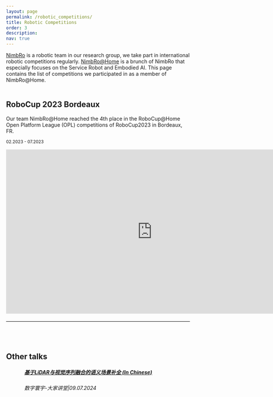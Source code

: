 ```yaml
---
layout: page
permalink: /robotic_competitions/
title: Robotic Competitions
order: 3
description: 
nav: true
---
```


[NimbRo](https://www.ais.uni-bonn.de/nimbro/) is a robotic team in our research group, we take part in international robotic competitions regularly. [NimbRo@Home](https://www.ais.uni-bonn.de/nimbro/@Home/) is a brunch of NimbRo that especially focuses on the Service Robot and Embodied AI. This page contains the list of competitions we participated in as a member of NimbRo@Home.<br><br>

## RoboCup 2023 Bordeaux

Our team NimbRo@Home reached the 4th place in the RoboCup@Home Open Platform League (OPL) competitions of RoboCup2023 in Bordeaux, FR.

<small>02.2023 - 07.2023</small>

<div style="text-align: center;">
    <iframe width="800" height="450" src="https://www.youtube.com/embed/fMhtsJv4SAE" frameborder="0" allow="accelerometer; autoplay; clipboard-write; encrypted-media; gyroscope; picture-in-picture" allowfullscreen></iframe>
</div>

<hr style="border: 0; border-top: 1px solid #ccc; margin: 20px 0;"><br><br>

## Other talks

<div class="card mt-3">
    <div class="p-3" style="padding-left: 50px; margin-top: 10px;"> <!-- 增加 margin-top -->
        <div class="row" style="margin-bottom: 20px;"> <!-- 增加 margin-bottom -->
            <div class="col-sm-12">
                <h5 class="card-title"><a href="https://cepoca.cn/lectureHall/lectureRoomDetail?liveUid=ff8e2eafbc2a03a39232caac2c44316c" target="_blank" rel="noopener noreferrer">基于LiDAR与视觉序列融合的语义场景补全 (In Chinese)</a></h5>
            </div>
        </div>
        <div class="row">
            <div class="col-sm-9">
                <h6 class="card-title font-italic">数字寰宇-大家讲堂|09.07.2024</h6>
            </div>
        </div>
    </div>
</div>
